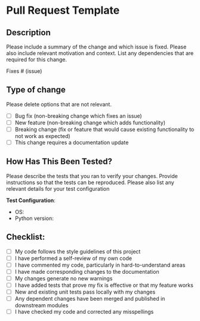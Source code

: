 # Pull Request Template

## Description

Please include a summary of the change and which issue is fixed. Please also include 
relevant motivation and context. List any dependencies that are required for this 
change.

Fixes # (issue)

## Type of change

Please delete options that are not relevant.

- [ ] Bug fix (non-breaking change which fixes an issue)
- [ ] New feature (non-breaking change which adds functionality)
- [ ] Breaking change (fix or feature that would cause existing functionality to not 
  work as expected)
- [ ] This change requires a documentation update

## How Has This Been Tested?

Please describe the tests that you ran to verify your changes. Provide instructions 
so that the tests can be reproduced. Please also list any relevant details for your 
test configuration

**Test Configuration**:

* OS:
* Python version:

## Checklist:

- [ ] My code follows the style guidelines of this project
- [ ] I have performed a self-review of my own code
- [ ] I have commented my code, particularly in hard-to-understand areas
- [ ] I have made corresponding changes to the documentation
- [ ] My changes generate no new warnings
- [ ] I have added tests that prove my fix is effective or that my feature works
- [ ] New and existing unit tests pass locally with my changes
- [ ] Any dependent changes have been merged and published in downstream modules
- [ ] I have checked my code and corrected any misspellings
